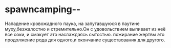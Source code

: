 # spawncamping--
Нападение кровожадного паука, на запутавшуюся в паутине муху,безжалостно и стремительно.Он с удовольствием выпивает из неё все соки, и смакует это наслаждаясь сытостью.
пожирание жертвы это продолжение рода для одного,и окончание существования для другого.
